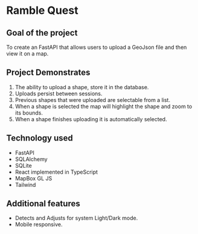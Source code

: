 # Ramble Quest

## Goal of the project

To create an FastAPI that allows users to upload a GeoJson file and then view it on a map.

## Project Demonstrates

1. The ability to upload a shape, store it in the database.
2. Uploads persist between sessions.
3. Previous shapes that were uploaded are selectable from a list.
4. When a shape is selected the map will highlight the shape and zoom to its bounds.
5. When a shape finishes uploading it is automatically selected.

## Technology used

* FastAPI
* SQLAlchemy
* SQLite
* React implemented in TypeScript
* MapBox GL JS
* Tailwind

## Additional features

* Detects and Adjusts for system Light/Dark mode.
* Mobile responsive.